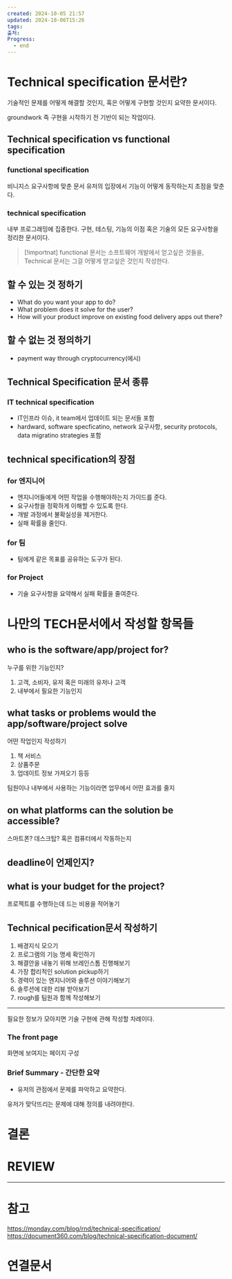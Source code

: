 ```yaml
---
created: 2024-10-05 21:57
updated: 2024-10-06T15:26
tags: 
출처: 
Progress:
  - end
---
```

# Technical specification 문서란?
기술적인 문제를 어떻게 해결할 것인지, 혹은 어떻게 구현할 것인지 요약한 문서이다.

groundwork 즉 구현을 시작하기 전 기반이 되는 작업이다. 

## Technical specification vs functional specification
### functional specification
비니지스 요구사항에 맞춘 문서
유저의 입장에서 기능이 어떻게 동작하는지 초점을 맞춘다.

### technical specification
내부 프로그래밍에 집중한다.
구현, 테스팅, 기능의 이점 혹은 기술의 모든 요구사항을 정리한 문서이다.


>[!importnat]
>functional 문서는 소프트웨어 개발에서 얻고싶은 것들을, 
>Technical 문서는 그걸 어떻게 얻고싶은 것인지 작성한다.


## 할 수 있는 것 정하기
- What do you want your app to do?
- What problem does it solve for the user?
- How will your product improve on existing food delivery apps out there?
## 할 수 없는 것 정의하기
- payment way through cryptocurrency(에시)

## Technical Specification 문서 종류
### IT technical specification
- IT인프라 이슈, it team에서 업데이트 되는 문서들 포함
- hardward, software specficatino, network 요구사항, security protocols, data migratino strategies 포함

## technical specification의 장점
### for 엔지니어
- 엔지니어들에게 어떤 작업을 수행해야하는지 가이드를 준다.
- 요구사항을 정확하게 이해할 수 있도록 한다.
- 개발 과정에서 불확실성을 제거한다.
- 실패 확률을 줄인다.

### for 팀
- 팀에게 같은 목표를 공유하는 도구가 된다.

### for Project
- 기술 요구사항을 요약해서 실패 확률을 줄여준다.

# 나만의 TECH문서에서 작성할 항목들
## who is the software/app/project for?
누구를 위한 기능인지?
1. 고객, 소비자, 유저 혹은 미래의 유저나 고객
2. 내부에서 필요한 기능인지

## what tasks or problems would the app/software/project solve
어떤 작업인지 작성하기
1. 책 서비스 
2. 상품주문
3. 업데이트 정보 가져오기 등등

팀원이나 내부에서 사용하는 기능이라면 업무에서 어떤 효과를 줄지

## on what platforms can the solution be accessible?
스마트폰? 데스크탑? 혹은 컴퓨터에서 작동하는지

## deadline이 언제인지?

## what is your budget for the project?
프로젝트를 수행하는데 드는 비용을 적어놓기


## Technical pecification문서 작성하기
1. 배경지식 모으기
2. 프로그램의 기능 명세 확인하기 
3. 해결안을 내놓기 위해 브레인스톰 진행해보기
4. 가장 합리적인 solution pickup하기
5. 경력이 있는 엔지니어와 솔루션 이야기해보기
6. 솔루션에 대한 리뷰 받아보기
7. rough를 팀원과 함께 작성해보기

---
필요한 정보가 모아지면 기술 구현에 관해 작성할 차례이다.
### The front page
화면에 보여지는 페이지 구성

### Brief Summary - 간단한 요약
- 유저의 관점에서 문제를 파악하고 요약한다.

유저가 맞닥뜨리는 문제에 대해 정의를 내려야한다. 




# 결론

# REVIEW


---
# 참고
https://monday.com/blog/rnd/technical-specification/
https://document360.com/blog/technical-specification-document/
# 연결문서